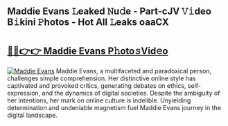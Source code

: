 ## Maddie Evans 𝙻eaked 𝙽u𝚍e - Part-cJV 𝚅𝚒deo B𝚒kini 𝙿hotos - Hot All 𝙻eaks oaaCX

# <h2><a href="http://ld4j8e.urlbe.top/?page=Maddie+Evans">🔗🔗👉👉 Maddie Evans P𝚑oto𝚜Vid𝚎o</a></h2>

[![Maddie Evans](https://i.imgur.com/eBuTRDB.gif)](http://ld4j8e.urlbe.top/?page=Maddie+Evans)
Maddie Evans, a multifaceted and paradoxical person, challenges simple comprehension. Her distinctive online style has captivated and provoked critics, generating debates on ethics, self-expression, and the dynamics of digital societies. Despite the ambiguity of her intentions, her mark on online culture is indelible. Unyielding determination and undeniable magnetism fuel Maddie Evans journey in the digital landscape.
